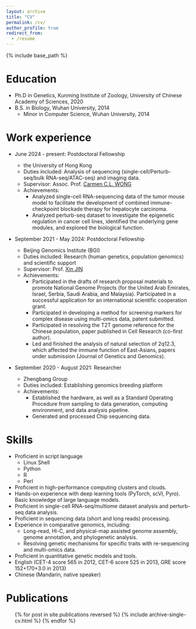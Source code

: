 ```yaml
---
layout: archive
title: "CV"
permalink: /cv/
author_profile: true
redirect_from:
  - /resume
---
```


{% include base_path %}

Education
======
* Ph.D in Genetics, Kunming Institute of Zoology, University of Chinese Academy of Sciences, 2020
* B.S. in Biology, Wuhan University, 2014
  * Minor in Computer Science, Wuhan University, 2014

Work experience
======
* June 2024 - present: Postdoctoral Fellowship
  * the University of Hong Kong
  * Duties included: Analysis of sequencing (single-cell/Perturb-seq/bulk RNA-seq/ATAC-seq) and imaging data.
  * Supervisor: Assoc. Prof. [Carmen C.L. WONG](https://www.carmenwong-lab.com/)
  * Achievements:
    * Analyzed single-cell RNA-sequencing data of the tumor mouse model to facilitate the development of combined immune-checkpoint blockade therapy for hepatocyte carcinoma.
    * Analyzed perturb-seq dataset to investigate the epigenetic regulation in cancer cell lines, identified the underlying gene modules, and explored the biological function.

* September 2021 - May 2024: Postdoctoral Fellowship
  * Beijing Genomics Institute (BGI)
  * Duties included: Research (human genetics, population genomics) and scientific support
  * Supervisor: Prof. [Xin JIN](https://scholar.google.com/citations?user=eyfJjQwAAAAJ)
  * Achievements:
    * Participated in the drafts of research proposal materials to promote National Genome Projects (for the United Arab Emirates, Israel, Serbia, Saudi Arabia, and Malaysia). Participated in a successful application for an international scientific cooperation grant.
    * Participated in developing a method for screening markers for complex disease using multi-omics data, patent submitted.
    * Participated in resolving the T2T genome reference for the Chinese population, paper published in Cell Research (co-first author).
    * Led and finished the analysis of natural selection of 2q12.3, which affected the immune function of East-Asians, papers under submission (Journal of Genetics and Genomics).

* September 2020 - August 2021: Researcher
  * Zhengbang Group
  * Duties included: Establishing genomics breeding platform
  * Achievements:
    * Established the hardware, as well as a Standard Operating Procedure from sampling to data generation, computing environment, and data analysis pipeline.
    * Generated and processed Chip sequencing data.
        
Skills
======
* Proficient in script language
  * Linux Shell
  * Python
  * R
  * Perl
* Proficient in high-performance computing clusters and clouds.
* Hands-on experience with deep learning tools (PyTorch, scVI, Pyro). Basic knowledge of large language models.
* Proficient in single-cell RNA-seq/multiome dataset analysis and perturb-seq data analysis.
* Proficient in sequencing data (short and long reads) processing.
* Experience in comparative genomics, including:
  * Long-read, Hi-C, and physical-map assisted genome assembly, genome annotation, and phylogenetic analysis.
  * Resolving genetic mechanisms for specific traits with re-sequencing and multi-omics data.
* Proficient in quantitative genetic models and tools.
* English (CET-4 score 565 in 2012, CET-6 score 525 in 2013, GRE score 152+170+3.0 in 2013)
* Chinese (Mandarin, native speaker)

Publications
======
  <ul>{% for post in site.publications reversed %}
    {% include archive-single-cv.html %}
  {% endfor %}</ul>




<!--
annotated blocks
Talks
======
  <ul>{% for post in site.talks reversed %}
    {% include archive-single-talk-cv.html  %}
  {% endfor %}</ul>
  
Teaching
======
  <ul>{% for post in site.teaching reversed %}
    {% include archive-single-cv.html %}
  {% endfor %}</ul>
  
Service and leadership
======
* Currently signed in to 43 different slack teams
-->

